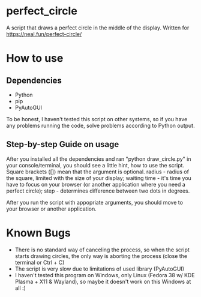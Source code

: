 # perfect_circle
A script that draws a perfect circle in the middle of the display.
Written for https://neal.fun/perfect-circle/

# How to use
## Dependencies
- Python
- pip
- PyAutoGUI

To be honest, I haven't tested this script on other systems, so if you have any problems running the code, solve problems according to Python output.

## Step-by-step Guide on usage
After you installed all the dependencies and ran "python draw_circle.py" in your console/terminal, you should see a little hint, how to use the script. Square brackets ([]) mean that the argument is optional.
radius - radius of the square, limited with the size of your display;
waiting time - it's time you have to focus on your browser (or another application where you need a perfect circle);
step - determines difference between two dots in degrees.

After you run the script with appopriate arguments, you should move to your browser or another application.

# Known Bugs
- There is no standard way of canceling the process, so when the script starts drawing circles, the only way is aborting the process (close the terminal or Ctrl + C)
- The script is very slow due to limitations of used library (PyAutoGUI)
- I haven't tested this program on Windows, only Linux (Fedora 38 w/ KDE Plasma + X11 & Wayland), so maybe it doesn't work on this Windows at all :)
